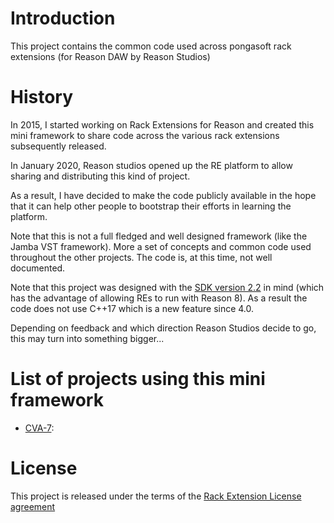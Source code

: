 # Introduction

This project contains the common code used across pongasoft rack extensions (for Reason DAW by Reason Studios)

# History

In 2015, I started working on Rack Extensions for Reason and created this mini framework to share code across the various rack extensions subsequently released.

In January 2020, Reason studios opened up the RE platform to allow sharing and distributing this kind of project.

As a result, I have decided to make the code publicly available in the hope that it can help other people to bootstrap their efforts in learning the platform.

Note that this is not a full fledged and well designed framework (like the Jamba VST framework). More a set of concepts and common code used throughout the other projects. The code is, at this time, not well documented.

Note that this project was designed with the [SDK version 2.2](https://developer.reasonstudios.com/documentation/JukeboxReadme#_whats_new_in_sdk_2_2_0) in mind (which has the advantage of allowing REs to run with Reason 8). As a result the code does not use C++17 which is a new feature since 4.0.

Depending on feedback and which direction Reason Studios decide to go, this may turn into something bigger...

# List of projects using this mini framework

* [CVA-7](https://github.com/pongasoft/re-cva-7):

# License

This project is released under the terms of the [Rack Extension License agreement](RE_License.txt)
